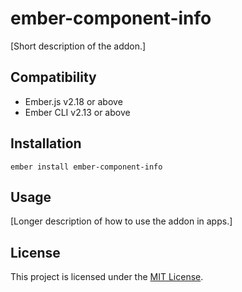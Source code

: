 ember-component-info
==============================================================================

[Short description of the addon.]


Compatibility
------------------------------------------------------------------------------

* Ember.js v2.18 or above
* Ember CLI v2.13 or above


Installation
------------------------------------------------------------------------------

```
ember install ember-component-info
```


Usage
------------------------------------------------------------------------------

[Longer description of how to use the addon in apps.]


License
------------------------------------------------------------------------------

This project is licensed under the [MIT License](LICENSE.md).
